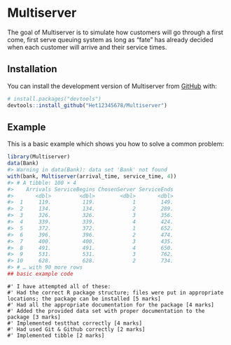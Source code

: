 
<!-- README.md is generated from README.Rmd. Please edit that file -->

# Multiserver

<!-- badges: start -->
<!-- badges: end -->

The goal of Multiserver is to simulate how customers will go through a
first come, first serve queuing system as long as “fate” has already
decided when each customer will arrive and their service times.

## Installation

You can install the development version of Multiserver from
[GitHub](https://github.com/) with:

``` r
# install.packages("devtools")
devtools::install_github("Het12345678/Multiserver")
```

## Example

This is a basic example which shows you how to solve a common problem:

``` r
library(Multiserver)
data(Bank)
#> Warning in data(Bank): data set 'Bank' not found
with(bank, Multiserver(arrival_time, service_time, 4))
#> # A tibble: 100 × 4
#>    Arrivals ServiceBegins ChosenServer ServiceEnds
#>       <dbl>         <dbl>        <dbl>       <dbl>
#>  1     119.          119.            1        149.
#>  2     134.          134.            2        289.
#>  3     326.          326.            3        356.
#>  4     339.          339.            4        424.
#>  5     372.          372.            1        652.
#>  6     396.          396.            2        474.
#>  7     400.          400.            3        435.
#>  8     491.          491.            4        650.
#>  9     531.          531.            3        762.
#> 10     628.          628.            2        734.
#> # … with 90 more rows
## basic example code
```

``` marking
#' I have attempted all of these:
#' Had the correct R package structure; files were put in appropriate locations; the package can be installed [5 marks]
#' Had all the appropriate documentation for the package [4 marks]
#' Added the provided data set with proper documentation to the package [3 marks]
#' Implemented testthat correctly [4 marks]
#' Had used Git & Github correctly [2 marks]
#' Implemented tibble [2 marks]
```
